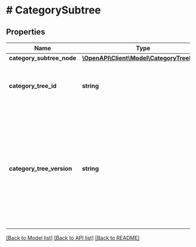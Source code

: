 # # CategorySubtree

## Properties

Name | Type | Description | Notes
------------ | ------------- | ------------- | -------------
**category_subtree_node** | [**\OpenAPI\Client\Model\CategoryTreeNode**](CategoryTreeNode.md) |  | [optional] 
**category_tree_id** | **string** | The unique identifier of the eBay category tree to which this subtree belongs. | [optional] 
**category_tree_version** | **string** | The version of the category tree identified by categoryTreeId. It&#39;s a good idea to cache this value for comparison so you can determine if this category tree has been modified in subsequent calls. | [optional] 

[[Back to Model list]](../../README.md#documentation-for-models) [[Back to API list]](../../README.md#documentation-for-api-endpoints) [[Back to README]](../../README.md)


